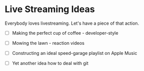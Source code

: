# Live Streaming Ideas

Everybody loves livestreaming. Let's have a piece of that action.

- [ ] Making the perfect cup of coffee - developer-style
- [ ] Mowing the lawn - reaction videos
- [ ] Constructing an ideal speed-garage playlist on Apple Music
- [ ] Yet another idea how to deal with git

